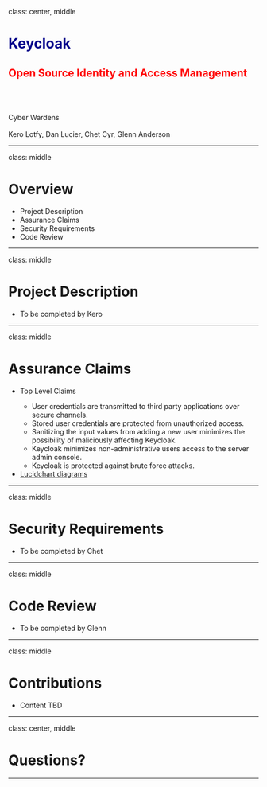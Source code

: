class: center, middle
# <span style="color:DarkBlue">Keycloak</span>
## <span style="color:red">Open Source Identity and Access Management</span>
<br><br><br>Cyber Wardens
<br><br>Kero Lotfy, Dan Lucier, Chet Cyr, Glenn Anderson

---
class: middle
# Overview
<ul>
  <li>Project Description</li>
  <li>Assurance Claims</li>
  <li>Security Requirements</li>
  <li>Code Review</li>
</ul>

---
class: middle
# Project Description
<ul>
  <li>To be completed by Kero</li>
</ul>

---
class: middle
# Assurance Claims
<ul>
  <li>Top Level Claims</li>
  <ul class="circle">
    <li>User credentials are transmitted to third party applications over secure channels.</li>
    <li>Stored user credentials are protected from unauthorized access.</li>
    <li>Sanitizing the input values from adding a new user minimizes the possibility of maliciously affecting Keycloak.</li>
    <li>Keycloak minimizes non-administrative users access to the server admin console.</li>
    <li>Keycloak is protected against brute force attacks.</li>
  </ul>
  <li><a href="https://www.lucidchart.com/publicSegments/view/39ce77f1-63e7-4138-81f1-7afa1fd69101">Lucidchart diagrams</a></li>
</ul>

---
class: middle
# Security Requirements
<ul>
  <li>To be completed by Chet</li>
</ul>

---
class: middle
# Code Review
<ul>
  <li>To be completed by Glenn</li>
</ul>

---
class: middle
# Contributions
<ul>
  <li>Content TBD</li>
</ul>

---
class: center, middle
# Questions?

---

    



